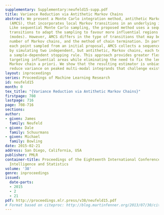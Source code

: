 ```yaml
---
supplementary: Supplementary:neufeld15-supp.pdf
title: Variance Reduction via Antithetic Markov Chains
abstract: We present a Monte Carlo integration method, antithetic Markov chain sampling
  (AMCS), that incorporates local Markov transitions in an underlying importance sampler.
  Like sequential Monte Carlo sampling, the proposed method uses a sequence of Markov
  transitions to adapt the sampling to favour more influential regions of the integrand
  (modes). However, AMCS differs in the type of transitions that may be used, the
  number of Markov chains, and the method of chain termination. In particular, from
  each point sampled from an initial proposal, AMCS collects a sequence of points
  by simulating two independent, but antithetic, Markov chains, each terminated by
  a sample-dependent stopping rule. This approach provides greater flexibility for
  targeting influential areas while eliminating the need to fix the length of the
  Markov chain a priori. We show that the resulting estimator is unbiased and can
  reduce variance on peaked multi-modal integrands that challenge existing methods.
layout: inproceedings
series: Proceedings of Machine Learning Research
id: neufeld15
month: 0
tex_title: "{Variance Reduction via Antithetic Markov Chains}"
firstpage: 708
lastpage: 716
page: 708-716
sections: 
author:
- given: James
  family: Neufeld
- given: Dale
  family: Schuurmans
- given: Michael
  family: Bowling
date: 2015-02-21
address: San Diego, California, USA
publisher: PMLR
container-title: Proceedings of the Eighteenth International Conference on Artificial
  Intelligence and Statistics
volume: '38'
genre: inproceedings
issued:
  date-parts:
  - 2015
  - 2
  - 21
pdf: http://proceedings.mlr.press/v38/neufeld15.pdf
# Format based on citeproc: http://blog.martinfenner.org/2013/07/30/citeproc-yaml-for-bibliographies/
---
```

